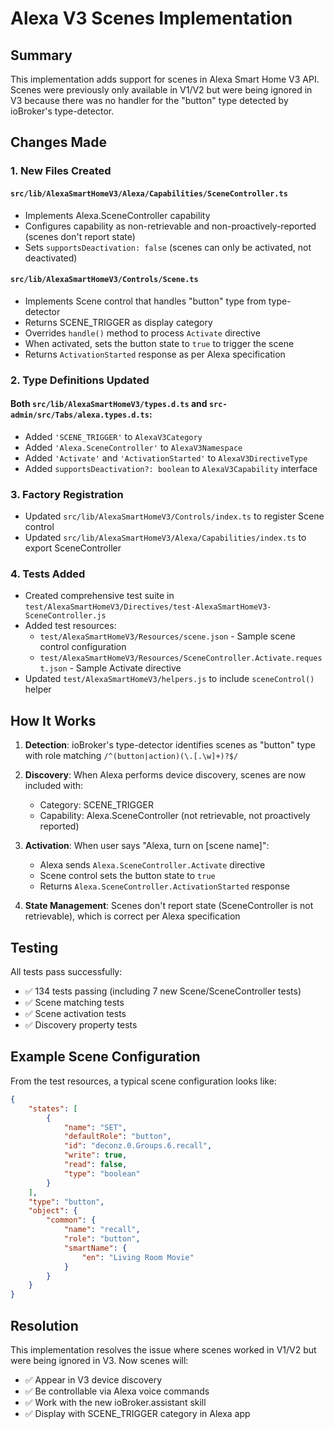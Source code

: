 # Alexa V3 Scenes Implementation

## Summary
This implementation adds support for scenes in Alexa Smart Home V3 API. Scenes were previously only available in V1/V2 but were being ignored in V3 because there was no handler for the "button" type detected by ioBroker's type-detector.

## Changes Made

### 1. New Files Created

#### `src/lib/AlexaSmartHomeV3/Alexa/Capabilities/SceneController.ts`
- Implements Alexa.SceneController capability
- Configures capability as non-retrievable and non-proactively-reported (scenes don't report state)
- Sets `supportsDeactivation: false` (scenes can only be activated, not deactivated)

#### `src/lib/AlexaSmartHomeV3/Controls/Scene.ts`
- Implements Scene control that handles "button" type from type-detector
- Returns SCENE_TRIGGER as display category
- Overrides `handle()` method to process `Activate` directive
- When activated, sets the button state to `true` to trigger the scene
- Returns `ActivationStarted` response as per Alexa specification

### 2. Type Definitions Updated

#### Both `src/lib/AlexaSmartHomeV3/types.d.ts` and `src-admin/src/Tabs/alexa.types.d.ts`:
- Added `'SCENE_TRIGGER'` to `AlexaV3Category`
- Added `'Alexa.SceneController'` to `AlexaV3Namespace`
- Added `'Activate'` and `'ActivationStarted'` to `AlexaV3DirectiveType`
- Added `supportsDeactivation?: boolean` to `AlexaV3Capability` interface

### 3. Factory Registration
- Updated `src/lib/AlexaSmartHomeV3/Controls/index.ts` to register Scene control
- Updated `src/lib/AlexaSmartHomeV3/Alexa/Capabilities/index.ts` to export SceneController

### 4. Tests Added
- Created comprehensive test suite in `test/AlexaSmartHomeV3/Directives/test-AlexaSmartHomeV3-SceneController.js`
- Added test resources:
  - `test/AlexaSmartHomeV3/Resources/scene.json` - Sample scene control configuration
  - `test/AlexaSmartHomeV3/Resources/SceneController.Activate.request.json` - Sample Activate directive
- Updated `test/AlexaSmartHomeV3/helpers.js` to include `sceneControl()` helper

## How It Works

1. **Detection**: ioBroker's type-detector identifies scenes as "button" type with role matching `/^(button|action)(\.[.\w]+)?$/`

2. **Discovery**: When Alexa performs device discovery, scenes are now included with:
   - Category: SCENE_TRIGGER
   - Capability: Alexa.SceneController (not retrievable, not proactively reported)

3. **Activation**: When user says "Alexa, turn on [scene name]":
   - Alexa sends `Alexa.SceneController.Activate` directive
   - Scene control sets the button state to `true`
   - Returns `Alexa.SceneController.ActivationStarted` response

4. **State Management**: Scenes don't report state (SceneController is not retrievable), which is correct per Alexa specification

## Testing

All tests pass successfully:
- ✅ 134 tests passing (including 7 new Scene/SceneController tests)
- ✅ Scene matching tests
- ✅ Scene activation tests
- ✅ Discovery property tests

## Example Scene Configuration

From the test resources, a typical scene configuration looks like:
```json
{
    "states": [
        {
            "name": "SET",
            "defaultRole": "button",
            "id": "deconz.0.Groups.6.recall",
            "write": true,
            "read": false,
            "type": "boolean"
        }
    ],
    "type": "button",
    "object": {
        "common": {
            "name": "recall",
            "role": "button",
            "smartName": {
                "en": "Living Room Movie"
            }
        }
    }
}
```

## Resolution

This implementation resolves the issue where scenes worked in V1/V2 but were being ignored in V3. Now scenes will:
- ✅ Appear in V3 device discovery
- ✅ Be controllable via Alexa voice commands
- ✅ Work with the new ioBroker.assistant skill
- ✅ Display with SCENE_TRIGGER category in Alexa app
